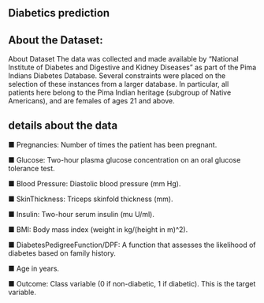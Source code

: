 #
## **Diabetics prediction**

## **About the Dataset:**

About Dataset The data was collected and made available by “National Institute of Diabetes and Digestive and Kidney Diseases” as part of the Pima Indians Diabetes Database. Several constraints were placed on the selection of these instances from a larger database. In particular, all patients here belong to the Pima Indian heritage (subgroup of Native Americans), and are females of ages 21 and above.

## details about the data

■ Pregnancies: Number of times the patient has been pregnant.

■ Glucose: Two-hour plasma glucose concentration on an oral glucose tolerance test.

■ Blood Pressure: Diastolic blood pressure (mm Hg).

■ SkinThickness: Triceps skinfold thickness (mm).

■ Insulin: Two-hour serum insulin (mu U/ml).

■ BMI: Body mass index (weight in kg/(height in m)^2).

■ DiabetesPedigreeFunction/DPF: A function that assesses the likelihood of diabetes based on family history.

■ Age in years.

■ Outcome: Class variable (0 if non-diabetic, 1 if diabetic). This is the target variable.
